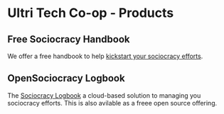 # Ultri Tech Co-op - Products

## Free Sociocracy Handbook

We offer a free handbook to help [kickstart your sociocracy efforts](https://handbook.opensociocracy.org/).

## OpenSociocracy Logbook

The [Sociocracy Logbook](https://logbook.opensociocracy.org/) a cloud-based solution to managing you sociocracy efforts. This is also avilable as a freee open source offering.
